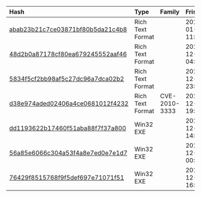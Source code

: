 |Hash|Type|Family|Frist_Seen|Name|
|:--|:--|:--|:--|:--|
|[abab23b21c7ce03871bf80b5da21c4b8](https://www.virustotal.com/gui/file/abab23b21c7ce03871bf80b5da21c4b8)|Rich Text Format||2016-01-22 11:08:59|Questionnaire.doc|
|[48d2b0a87178cf80ea679245552aaf46](https://www.virustotal.com/gui/file/48d2b0a87178cf80ea679245552aaf46)|Rich Text Format||2015-12-30 04:29:00| |
|[5834f5cf2bb98af5c27dc96a7dca02b2](https://www.virustotal.com/gui/file/5834f5cf2bb98af5c27dc96a7dca02b2)|Rich Text Format||2015-12-28 23:19:55|Appreciation_letter.doc|
|[d38e974aded02406a4ce0681012f4232](https://www.virustotal.com/gui/file/d38e974aded02406a4ce0681012f4232)|Rich Text Format|CVE-2010-3333|2015-12-19 19:59:55|Appreciation_letter.doc|
|[dd1193622b17460f51aba88f7f37a800](https://www.virustotal.com/gui/file/dd1193622b17460f51aba88f7f37a800)|Win32 EXE||2015-12-11 14:21:14|windowssecurityservice3.exe|
|[56a85e6066c304a53f4a8e7ed0e7e1d7](https://www.virustotal.com/gui/file/56a85e6066c304a53f4a8e7ed0e7e1d7)|Win32 EXE||2015-12-05 00:31:04|56a85e6066c304a53f4a8e7ed0e7e1d7.virus|
|[76429f8515768f9f5def697e71071f51](https://www.virustotal.com/gui/file/76429f8515768f9f5def697e71071f51)|Win32 EXE||2015-12-04 16:43:04|76429f8515768f9f5def697e71071f51.virus|
